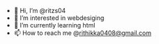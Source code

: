 - 👋 Hi, I’m @ritzs04
- 👀 I’m interested in webdesiging
- 🌱 I’m currently learning html
- 📫 How to reach me @rithikka0408@gmail.com
<!---
ritzs04/ritzs04 is a ✨ special ✨ repository because its `README.md` (this file) appears on your GitHub profile.
You can click the Preview link to take a look at your changes.
--->
